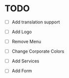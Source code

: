 # TODO

- [ ] Add translation support
- [ ] Add Logo
- [ ] Remove Menu
- [ ] Change Corporate Colors
- [ ] Add Services
- [ ] Add Form
  
